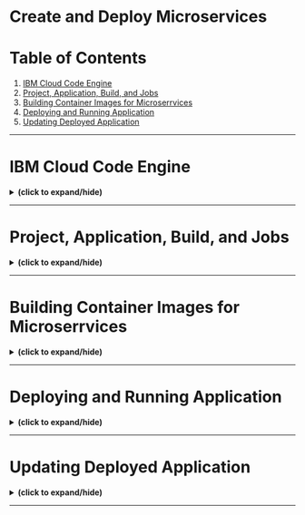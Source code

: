 # Create and Deploy Microservices

# Table of Contents
1. [IBM Cloud Code Engine](#ibm_cloud_code_engine)
2. [Project, Application, Build, and Jobs](#project_application_build_job)
3. [Building Container Images for Microserrvices](#building_container_for_microservices)
4. [Deploying and Running Application](#deploying_and_running_application)
5. [Updating Deployed Application](#update_deployed_application)

---

<a id="ibm_cloud_code_engine"></a>
# IBM Cloud Code Engine
<details close>
<summary><b>(click to expand/hide)</b></summary>
<!-- MarkdownTOC -->

# IBM Cloud Code Engine Overview

## Challenges of Self-hosting Microservices
- **Configuration and Building**:
  - Making microservices production-ready involves configuring library dependencies, resources, credentials, etc.
  - Microservices need to be compiled and built into an executable binary.
- **Infrastructure Selection**:
  - Choices involve web servers, operating systems, networks, databases, etc.
- **Scaling**:
  - Microservices must scale dynamically based on traffic, e.g., peak traffic during holidays.
- **Communication**:
  - Communication among microservices should be reliable and secure.
- **Monitoring**:
  - Logging, monitoring, and dashboard activities are required for stability.

### Example: Python-based Microservice Deployment
- **Web Server Interfaces**:
  - **WSGI** (Web Server Gateway Interface): Synchronous service calls.
    - Popular servers: Green Unicorn, uWSGI.
  - **ASGI** (Asynchronous Server Gateway Interface): Supports asynchronous calls.
    - Popular servers: Daphne, Hypercorn.
- **Infrastructure**: Can range from a laptop to a sophisticated cluster.

## IBM Cloud Code Engine Solution

### Overview
- **Purpose**: Eases the deployment burden, allowing developers to focus on code.
- **Type**: Fully managed, serverless platform.
- **Features**: Combines PaaS, CaaS, and serverless deployment models.

### Use Cases
1. **Deploy Built Applications**:
   - Deploy microservices, web apps, or console apps directly.
2. **Push Source Code Directly**:
   - Code Engine builds and deploys applications from source code (GitHub or local).
3. **Run Batch Jobs**:
   - Deploy data processing or analytics tasks on the same platform.

### Benefits
- **Cluster Management**: Handles provisioning, configuring, scaling, and server management.
- **Focus on Code**: Developers can concentrate on code development.
- **Quick Deployment**: Builds and deploys apps in seconds.
- **Auto-scaling**: Automatically scales workloads up and down.
- **Security and Isolation**: Ensures secure connections and isolates workloads.
- **Integration**: Fully integrates with the IBM Cloud services catalog.

## Conclusion
- Self-hosted microservices deployment can be complex.
- IBM Cloud Code Engine simplifies the deployment process, allowing developers to focus on coding.
- The platform supports application deployment, direct source code deployment, and batch job execution.

<!-- /MarkdownTOC -->
</details>

---

<a id="project_application_build_job"></a>
# Project, Application, Build, and Jobs
<details close>
<summary><b>(click to expand/hide)</b></summary>
<!-- MarkdownTOC -->

# Overview of Project, Application, Build, and Jobs in IBM Cloud Code Engine

## **Project**
- **Definition**: A group in Code Engine that manages resources and entities (e.g., build, app, job, TLS certificates).
- **Functions**:
  - **Namespace**: Provides isolation for entities. Entity names must be unique within a namespace but can be duplicated across namespaces.
  - **Access Control**: Manages resources and provides control over who can access what.
  - **Monitoring**: Allows monitoring of resource allocation (CPU, memory) for the entire project.
- **Example**: A project named `my-project` may have 11 applications and 2 jobs.

## **Application**
- **Definition**: Code that runs to serve HTTP requests or provide REST APIs.
- **Features**:
  - Supports **WebSockets** for long-running, session-based communication.
  - **Auto-scaling**: Dynamically scales up or down based on workload and configuration settings.
- **Example**: An application named `my-application` under the project `my-project`.

## **Build**
- **Definition**: Process of creating a container image from source code.
- **Methods**:
  - **Dockerfile**: A set of instructions to create a Docker container image.
  - **Cloud Native Buildpack**: Automates tasks like inspecting code and creating a build plan to produce an image.
- **Usage**: After building the container image, it can be deployed to Code Engine to create an application.

## **Job**
- **Definition**: A one-time execution of code.
- **Characteristics**:
  - Unlike applications, jobs are designed to run once and exit.
  - Can specify workload configurations before running.
- **Examples of Jobs**:
  - **Data Processing**: Query and transform data in batches.
  - **Machine Learning**: Model training jobs.
  - **Reporting**: Generate reports based on a schedule.
  - **Billing**: Create and send bills.

## **Conclusion**
- **Project**: Groups and manages Code Engine entities.
- **Application**: Serves HTTP requests or WebSocket sessions.
- **Build**: Creates a container image from source code.
- **Job**: Executes code once or in multiple instances.

<!-- /MarkdownTOC -->
</details>

---

<a id="building_container_for_microservices"></a>
# Building Container Images for Microserrvices
<details close>
<summary><b>(click to expand/hide)</b></summary>
<!-- MarkdownTOC -->


<!-- /MarkdownTOC -->
</details>

---

<a id="deploying_and_running_application"></a>
# Deploying and Running Application
<details close>
<summary><b>(click to expand/hide)</b></summary>
<!-- MarkdownTOC -->


<!-- /MarkdownTOC -->
</details>

---

<a id="update_deployed_application"></a>
# Updating Deployed Application
<details close>
<summary><b>(click to expand/hide)</b></summary>
<!-- MarkdownTOC -->


<!-- /MarkdownTOC -->
</details>

---
